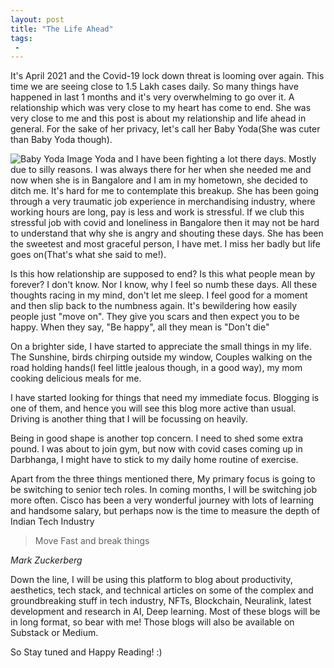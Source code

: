 ```yaml
---
layout: post
title: "The Life Ahead"
tags:
 -
---
```


It's April 2021 and the Covid-19 lock down threat is looming over again. This time we are seeing close to 1.5 Lakh cases daily. So many things have happened in last 1 months and it's very overwhelming to go over it. A relationship which was very close to my heart has come to end. She was very close to me and this post is about my relationship and life ahead in general. For the sake of her privacy, let's call her Baby Yoda(She was cuter than Baby Yoda though).

![Baby Yoda Image](/as_blog/images/babyYoda.jpeg)
Yoda and I have been fighting a lot there days. Mostly due to silly reasons. I was always there for her when she needed me and now when she is in Bangalore and I am in my hometown, she decided to ditch me. It's hard for me to contemplate this breakup. She has been going through a very traumatic job experience in merchandising industry, where working hours are long, pay is less and work is stressful. If we club this stressful job with covid and loneliness in Bangalore then it may not be hard to understand that why she is angry and shouting these days. She has been the sweetest and most graceful person, I have met. I miss her badly but life goes on(That's what she said to me!). 

Is this how relationship are supposed to end? Is this what people mean by forever? I don't know. Nor I know, why I feel so numb these days. All these thoughts racing in my mind, don't let me sleep. I feel good for a moment and then slip back to the numbness again. It's bewildering how easily people just "move on". They give you scars and then expect you to be happy. When they say, "Be happy", all they mean is "Don't die"

On a brighter side, I have started to appreciate the small things in my life. The Sunshine, birds chirping outside my window, Couples walking on the road holding hands(I feel little jealous though, in a good way), my mom cooking delicious meals for me.


I have started looking for things that need my immediate focus. Blogging is one of them, and hence you will see this blog more active than usual. Driving is another thing that I will be focussing on heavily. 

Being in good shape is another top concern. I need to shed some extra pound. I was about to join gym, but now with covid cases coming up in Darbhanga, I might have to stick to my daily home routine of exercise.

Apart from the three things mentioned there, My primary focus is going to be switching to senior tech roles. In coming months, I will be switching job more often. Cisco has been a very wonderful journey with lots of learning and handsome salary, but perhaps now is the time to measure the depth of Indian Tech Industry

<div class="alert alert-warning text-right pb-0" role="alert">
  <blockquote class="blockquote">
    <p>Move Fast and break things</p>
  </blockquote>
  <figcaption class="blockquote-footer">
     <cite title="Source Title">Mark Zuckerberg</cite>
  </figcaption>
</div>

Down the line, I will be using this platform to blog about productivity, aesthetics, tech stack, and technical articles on some of the complex and groundbreaking stuff in tech industry, NFTs, Blockchain, Neuralink, latest development and research in AI, Deep learning. Most of these blogs will be in long format, so bear with me! Those blogs will also be available on Substack or Medium.

So Stay tuned and Happy Reading! :) 
